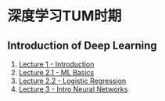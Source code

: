 # 深度学习TUM时期

## Introduction of Deep Learning

1. [Lecture 1 - Introduction](./Lecture01-Introduction.md)
2. [Lecture 2.1 - ML Basics](./Lecture02.1-MLBasics.md)
3. [Lecture 2.2 - Logistic Regression](./Lecture02.2-LogisticRegression.md)
4. [Lecture 3 - Intro Neural Networks](./Lecture03-IntroNeuralNetworks.md)